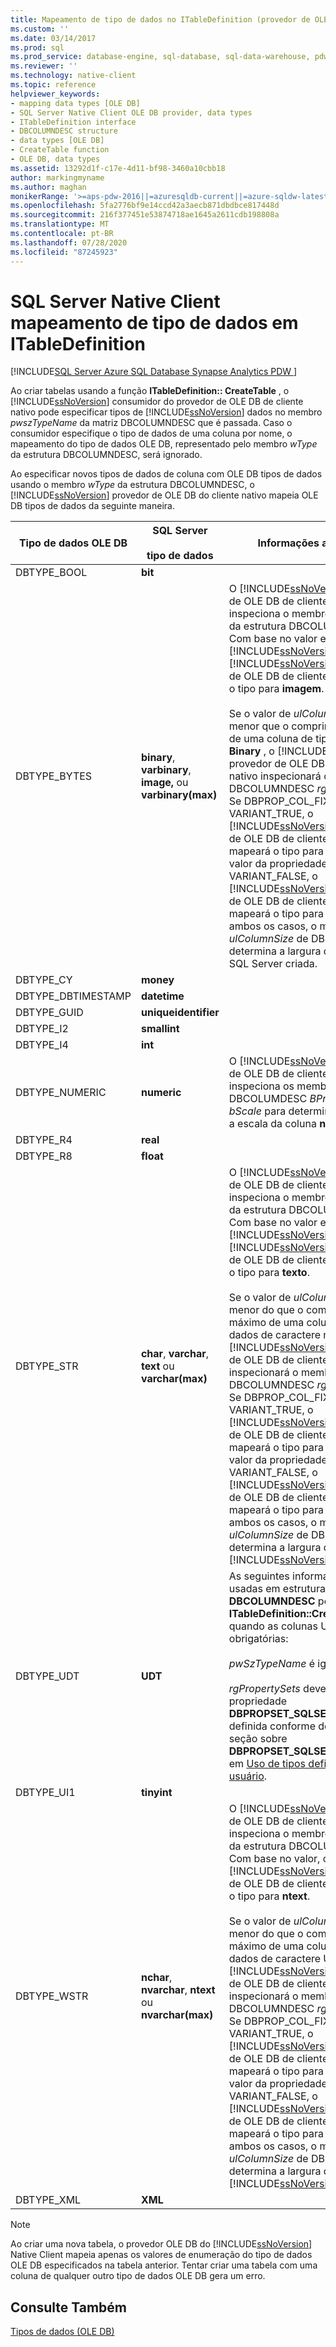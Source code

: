 ```yaml
---
title: Mapeamento de tipo de dados no ITableDefinition (provedor de OLE DB de cliente nativo) | Microsoft Docs
ms.custom: ''
ms.date: 03/14/2017
ms.prod: sql
ms.prod_service: database-engine, sql-database, sql-data-warehouse, pdw
ms.reviewer: ''
ms.technology: native-client
ms.topic: reference
helpviewer_keywords:
- mapping data types [OLE DB]
- SQL Server Native Client OLE DB provider, data types
- ITableDefinition interface
- DBCOLUMNDESC structure
- data types [OLE DB]
- CreateTable function
- OLE DB, data types
ms.assetid: 13292d1f-c17e-4d11-bf98-3460a10cbb18
author: markingmyname
ms.author: maghan
monikerRange: '>=aps-pdw-2016||=azuresqldb-current||=azure-sqldw-latest||>=sql-server-2016||=sqlallproducts-allversions||>=sql-server-linux-2017||=azuresqldb-mi-current'
ms.openlocfilehash: 5fa2776bf9e14ccd42a3aecb871dbdbce817448d
ms.sourcegitcommit: 216f377451e53874718ae1645a2611cdb198808a
ms.translationtype: MT
ms.contentlocale: pt-BR
ms.lasthandoff: 07/28/2020
ms.locfileid: "87245923"
---
```

# <a name="sql-server-native-client-data-type-mapping-in-itabledefinition"></a>SQL Server Native Client mapeamento de tipo de dados em ITableDefinition
[!INCLUDE[SQL Server Azure SQL Database Synapse Analytics PDW ](../../includes/applies-to-version/sql-asdb-asdbmi-asa-pdw.md)]

  Ao criar tabelas usando a função **ITableDefinition:: CreateTable** , o [!INCLUDE[ssNoVersion](../../includes/ssnoversion-md.md)] consumidor do provedor de OLE DB de cliente nativo pode especificar tipos de [!INCLUDE[ssNoVersion](../../includes/ssnoversion-md.md)] dados no membro *pwszTypeName* da matriz DBCOLUMNDESC que é passada. Caso o consumidor especifique o tipo de dados de uma coluna por nome, o mapeamento do tipo de dados OLE DB, representado pelo membro *wType* da estrutura DBCOLUMNDESC, será ignorado.  
  
 Ao especificar novos tipos de dados de coluna com OLE DB tipos de dados usando o membro *wType* da estrutura DBCOLUMNDESC, o [!INCLUDE[ssNoVersion](../../includes/ssnoversion-md.md)] provedor de OLE DB do cliente nativo mapeia OLE DB tipos de dados da seguinte maneira.  
  
|Tipo de dados OLE DB|SQL Server<br /><br /> tipo de dados|Informações adicionais|  
|----------------------|------------------------------|----------------------------|  
|DBTYPE_BOOL|**bit**||  
|DBTYPE_BYTES|**binary**, **varbinary**, **image,** ou **varbinary(max)**|O [!INCLUDE[ssNoVersion](../../includes/ssnoversion-md.md)] provedor de OLE DB de cliente nativo inspeciona o membro *ulColumnSize* da estrutura DBCOLUMNDESC. Com base no valor e na versão da [!INCLUDE[ssNoVersion](../../includes/ssnoversion-md.md)] instância, o [!INCLUDE[ssNoVersion](../../includes/ssnoversion-md.md)] provedor de OLE DB de cliente nativo mapeia o tipo para **imagem**.<br /><br /> Se o valor de *ulColumnSize* for menor que o comprimento máximo de uma coluna de tipo de dados **Binary** , o [!INCLUDE[ssNoVersion](../../includes/ssnoversion-md.md)] provedor de OLE DB de cliente nativo inspecionará o membro DBCOLUMNDESC *rgPropertySets* . Se DBPROP_COL_FIXEDLENGTH for VARIANT_TRUE, o [!INCLUDE[ssNoVersion](../../includes/ssnoversion-md.md)] provedor de OLE DB de cliente nativo mapeará o tipo para **binário**. Se o valor da propriedade for VARIANT_FALSE, o [!INCLUDE[ssNoVersion](../../includes/ssnoversion-md.md)] provedor de OLE DB de cliente nativo mapeará o tipo para **varbinary**. Em ambos os casos, o membro *ulColumnSize* de DBCOLUMNDESC determina a largura da coluna do SQL Server criada.|  
|DBTYPE_CY|**money**||  
|DBTYPE_DBTIMESTAMP|**datetime**||  
|DBTYPE_GUID|**uniqueidentifier**||  
|DBTYPE_I2|**smallint**||  
|DBTYPE_I4|**int**||  
|DBTYPE_NUMERIC|**numeric**|O [!INCLUDE[ssNoVersion](../../includes/ssnoversion-md.md)] provedor de OLE DB de cliente nativo inspeciona os membros DBCOLUMDESC *BPrecision* e *bScale* para determinar a precisão e a escala da coluna **numérica** .|  
|DBTYPE_R4|**real**||  
|DBTYPE_R8|**float**||  
|DBTYPE_STR|**char**, **varchar**, **text** ou **varchar(max)**|O [!INCLUDE[ssNoVersion](../../includes/ssnoversion-md.md)] provedor de OLE DB de cliente nativo inspeciona o membro *ulColumnSize* da estrutura DBCOLUMNDESC. Com base no valor e na versão da [!INCLUDE[ssNoVersion](../../includes/ssnoversion-md.md)] instância, o [!INCLUDE[ssNoVersion](../../includes/ssnoversion-md.md)] provedor de OLE DB de cliente nativo mapeia o tipo para **texto**.<br /><br /> Se o valor de *ulColumnSize* for menor do que o comprimento máximo de uma coluna de tipo de dados de caractere multibyte, o [!INCLUDE[ssNoVersion](../../includes/ssnoversion-md.md)] provedor de OLE DB de cliente nativo inspecionará o membro DBCOLUMNDESC *rgPropertySets* . Se DBPROP_COL_FIXEDLENGTH for VARIANT_TRUE, o [!INCLUDE[ssNoVersion](../../includes/ssnoversion-md.md)] provedor de OLE DB de cliente nativo mapeará o tipo para **Char**. Se o valor da propriedade for VARIANT_FALSE, o [!INCLUDE[ssNoVersion](../../includes/ssnoversion-md.md)] provedor de OLE DB de cliente nativo mapeará o tipo para **varchar**. Em ambos os casos, o membro *ulColumnSize* de DBCOLUMNDESC determina a largura da coluna do [!INCLUDE[ssNoVersion](../../includes/ssnoversion-md.md)] criada.|  
|DBTYPE_UDT|**UDT**|As seguintes informações são usadas em estruturas **DBCOLUMNDESC** por **ITableDefinition::CreateTable** quando as colunas UDT são obrigatórias:<br /><br /> *pwSzTypeName* é ignorado.<br /><br /> *rgPropertySets* deve incluir uma propriedade **DBPROPSET_SQLSERVERCOLUMN** definida conforme descrito na seção sobre **DBPROPSET_SQLSERVERCOLUMN**, em [Uso de tipos definidos pelo usuário](../../relational-databases/native-client/features/using-user-defined-types.md).|  
|DBTYPE_UI1|**tinyint**||  
|DBTYPE_WSTR|**nchar**, **nvarchar**, **ntext** ou **nvarchar(max)**|O [!INCLUDE[ssNoVersion](../../includes/ssnoversion-md.md)] provedor de OLE DB de cliente nativo inspeciona o membro *ulColumnSize* da estrutura DBCOLUMNDESC. Com base no valor, o [!INCLUDE[ssNoVersion](../../includes/ssnoversion-md.md)] provedor de OLE DB de cliente nativo mapeia o tipo para **ntext**.<br /><br /> Se o valor de *ulColumnSize* for menor do que o comprimento máximo de uma coluna de tipo de dados de caractere Unicode, o [!INCLUDE[ssNoVersion](../../includes/ssnoversion-md.md)] provedor de OLE DB de cliente nativo inspecionará o membro DBCOLUMNDESC *rgPropertySets* . Se DBPROP_COL_FIXEDLENGTH for VARIANT_TRUE, o [!INCLUDE[ssNoVersion](../../includes/ssnoversion-md.md)] provedor de OLE DB de cliente nativo mapeará o tipo para **nchar**. Se o valor da propriedade for VARIANT_FALSE, o [!INCLUDE[ssNoVersion](../../includes/ssnoversion-md.md)] provedor de OLE DB de cliente nativo mapeará o tipo para **nvarchar**. Em ambos os casos, o membro *ulColumnSize* de DBCOLUMNDESC determina a largura da coluna do [!INCLUDE[ssNoVersion](../../includes/ssnoversion-md.md)] criada.|  
|DBTYPE_XML|**XML**||  
  
> [!NOTE]  
>  Ao criar uma nova tabela, o provedor OLE DB do [!INCLUDE[ssNoVersion](../../includes/ssnoversion-md.md)] Native Client mapeia apenas os valores de enumeração do tipo de dados OLE DB especificados na tabela anterior. Tentar criar uma tabela com uma coluna de qualquer outro tipo de dados OLE DB gera um erro.  
  
## <a name="see-also"></a>Consulte Também  
 [Tipos de dados &#40;OLE DB&#41;](../../relational-databases/native-client-ole-db-data-types/data-types-ole-db.md)  
  
  
